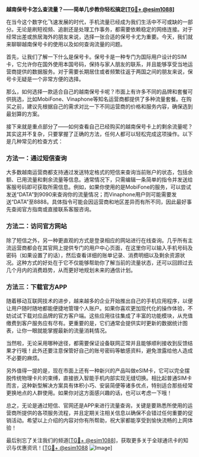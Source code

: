 **越南保号卡怎么查流量？——简单几步教你轻松搞定[[TG💪+ @esim1088](https://t.me/s/esim1088)]**

在当今这个数字化飞速发展的时代，手机流量已经成为我们生活中不可或缺的一部分。无论是刷短视频、追剧还是处理工作事务，都需要依赖稳定的网络连接。对于经常出差或旅居海外的朋友来说，选择一张合适的保号卡尤为重要。今天，我们就来聊聊越南保号卡的使用以及如何查询流量的问题。

首先，让我们了解一下什么是保号卡。保号卡是一种专门为国际用户设计的SIM卡，它允许你在国外使用本国号码，保持与家人朋友的联系，并且能够享受当地运营商提供的数据服务。对于需要长期居住或者频繁往返于两国之间的朋友来说，保号卡无疑是一个非常方便的选择。

那么，如何选择一款适合自己的越南保号卡呢？市面上有许多不同的品牌和套餐可供挑选，比如MobiFone、Vinaphone等知名运营商都提供了多种流量套餐。在购买之前，建议先根据自己的需求对比一下不同运营商的价格和服务内容，确保选到最划算的方案。

接下来就是重点部分了——如何查看自己已经购买的越南保号卡上的剩余流量呢？其实这并不复杂，只要掌握了正确的方法，任何人都可以轻松完成这项操作。以下是几种常见的检查方式：

### 方法一：通过短信查询

大多数越南运营商都支持通过发送特定格式的短信来查询当前账户的状态，包括余额、已用流量和剩余流量等信息。通常情况下，只需编辑一条简单的指令并发送给客服号码即可获取所需信息。例如，如果你使用的是MobiFone的服务，可以尝试发送“DATA”到9090来查询你的流量情况；而Vinaphone用户则可能需要发送“DATA”至8888。具体指令可能会因运营商和地区差异而有所不同，因此最好事先查阅官方指南或直接联系客服咨询。

### 方法二：访问官方网站

除了短信之外，另一种更直观的方式是登录相应的网站进行在线查询。几乎所有主流运营商都会在其官网上提供专门的用户中心页面，在这里你可以输入手机号码及密码（如果设置了的话），然后查看详细的账单记录、消费明细以及剩余资源状况。这种方式的好处在于它不仅能够帮助你了解当前的流量状态，还可以回顾过去几个月内的消费趋势，从而更好地规划未来的通信计划。

### 方法三：下载官方APP

随着移动互联网技术的进步，越来越多的企业开始推出自己的手机应用程序，以便让用户随时随地都能便捷地管理个人账户。如果你喜欢更加现代化的操作体验，不妨试试下载对应品牌的官方客户端。这些应用往往集成了丰富的功能模块，从充值缴费到客户服务应有尽有。更重要的是，它们通常会提供实时更新的数据统计图表，让你一眼就能掌握最新的流量消耗情况。

当然啦，无论采用哪种途径，都需要保证设备联网正常并且能够顺利接收到反馈结果才行哦！此外还要注意保管好自己的账号密码等敏感资料，避免泄露给他人造成不必要的麻烦。

另外值得一提的是，现在市面上还有一种新兴的产品叫做eSIM卡，它可以完全摆脱传统物理卡片的束缚，直接嵌入智能手机内部实现无缝切换。相比起普通SIM卡而言，这种新型解决方案具有体积小巧、安装简便等诸多优点，特别适合那些经常更换地点的人群使用。如果你对这方面感兴趣的话，也可以考虑一下哦！

总之，无论是通过短信、官网还是APP来进行流量查询，关键是要熟悉所使用的运营商所提供的各项服务流程，并且定期关注相关信息以确保不会错过任何重要的促销活动。希望以上介绍的内容对你有所帮助，祝大家都能享受到愉快流畅的上网体验！

最后别忘了关注我们的频道[[TG💪+ @esim1088](https://t.me/s/esim1088)]，获取更多关于全球通讯卡的知识与优惠资讯！[[TG💪+ @esim1088](https://t.me/s/esim1088) ![Image](https://i.postimg.cc/4NQfJmqS/Snipaste-2025-05-13-00-14-12.png)]
